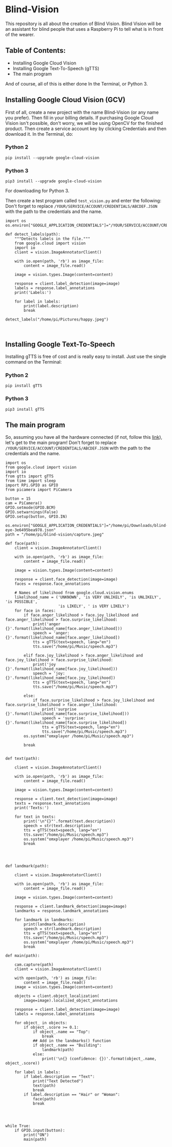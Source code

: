 # Blind-Vision #

This repository is all about the creation of Blind Vision. Blind Vision will be an assistant for blind people that uses a Raspberry Pi to tell what is in front of the wearer.

## Table of Contents:  

* Installing Google Cloud Vision
* Installing Google Text-To-Speech (gTTS)
* The main program

And of course, all of this is either done In the Terminal, or Python 3.

## Installing Google Cloud Vision (GCV) ##

First of all, create a new project with the name Blind-Vision (or any name you prefer). Then fill in your billing details. If purchasing Google Cloud Vision isn't possible, don't worry, we will be using OpenCV for the finished product. Then create a service account key by clicking Credentials and then download it. In the Terminal, do:

### Python 2 ###
```
pip install --upgrade google-cloud-vision
```

### Python 3 ###
```
pip3 install --upgrade google-cloud-vision
```
For downloading for Python 3.

Then create a test program called ```test_vision.py``` and enter the following:
Don't forget to replace ```/YOUR/SERVICE/ACCOUNT/CREDENTIALS/ABCDEF.JSON``` with the path to the credentials and the name.
```
import os
os.environ["GOOGLE_APPLICATION_CREDENTIALS"]="/YOUR/SERVICE/ACCOUNT/CREDENTIALS/ABCDEF.JSON"

def detect_labels(path):
    """Detects labels in the file."""
    from google.cloud import vision
    import io
    client = vision.ImageAnnotatorClient()

    with io.open(path, 'rb') as image_file:
        content = image_file.read()

    image = vision.types.Image(content=content)

    response = client.label_detection(image=image)
    labels = response.label_annotations
    print('Labels:')

    for label in labels:
        print(label.description)
        break
        
detect_labels("/home/pi/Pictures/happy.jpeg")

    
```


## Installing Google Text-To-Speech ##

Installing gTTS is free of cost and is really easy to install. Just use the single command on the Terminal:

### Python 2 ###
```
pip install gTTS
```

### Python 3 ###

```
pip3 install gTTS
```

## The main program ##

So, assuming you have all the hardware connected (if not, follow this [link](https://github.com/Rishan123/Blind-Vision/tree/master/Hardware)), let's get to the main program!
Don't forget to replace ```/YOUR/SERVICE/ACCOUNT/CREDENTIALS/ABCDEF.JSON``` with the path to the credentials and the name.

```
import os
from google.cloud import vision
import io
from gtts import gTTS
from time import sleep
import RPi.GPIO as GPIO
from picamera import PiCamera

button = 15
cam = PiCamera()
GPIO.setmode(GPIO.BCM)
GPIO.setwarnings(False)
GPIO.setup(button, GPIO.IN)

os.environ["GOOGLE_APPLICATION_CREDENTIALS"]="/home/pi/Downloads/blind-eye-3e6495bea978.json"
path = "/home/pi/blind-vision/capture.jpeg"
                        
def face(path):
    client = vision.ImageAnnotatorClient()

    with io.open(path, 'rb') as image_file:
        content = image_file.read()

    image = vision.types.Image(content=content)

    response = client.face_detection(image=image)
    faces = response.face_annotations

    # Names of likelihood from google.cloud.vision.enums
    likelihood_name = ('UNKNOWN', 'is VERY UNLIKELY', 'is UNLIKELY', 'is POSSIBLE',
                       'is LIKELY', ' is VERY LIKELY')
    for face in faces:
        if face.anger_likelihood > face.joy_likelihood and face.anger_likelihood > face.surprise_likelihood: 
            print('anger {}'.format(likelihood_name[face.anger_likelihood]))
            speech = 'anger: {}'.format(likelihood_name[face.anger_likelihood])
            tts = gTTS(text=speech, lang="en")
            tts.save("/home/pi/Music/speech.mp3")
        
        elif face.joy_likelihood > face.anger_likelihood and face.joy_likelihood > face.surprise_likelihood: 
            print('joy {}'.format(likelihood_name[face.joy_likelihood]))
            speech = 'joy: {}'.format(likelihood_name[face.joy_likelihood])
            tts = gTTS(text=speech, lang="en")
            tts.save("/home/pi/Music/speech.mp3")
        
        else:
            if face.surprise_likelihood > face.joy_likelihood and face.surprise_likelihood > face.anger_likelihood: 
                print('surprise {}'.format(likelihood_name[face.surprise_likelihood]))
                speech = 'surprise: {}'.format(likelihood_name[face.surprise_likelihood])
                tts = gTTS(text=speech, lang="en")
                tts.save("/home/pi/Music/speech.mp3")
        os.system("omxplayer /home/pi/Music/speech.mp3")
        
        break
        
        
def text(path):
    
    client = vision.ImageAnnotatorClient()

    with io.open(path, 'rb') as image_file:
        content = image_file.read()

    image = vision.types.Image(content=content)

    response = client.text_detection(image=image)
    texts = response.text_annotations
    print('Texts:')

    for text in texts:
        print('\n"{}"'.format(text.description))
        speech = str(text.description)
        tts = gTTS(text=speech, lang="en")
        tts.save("/home/pi/Music/speech.mp3")
        os.system("omxplayer /home/pi/Music/speech.mp3")
        break
        

                        
                        
def landmark(path):
    
    client = vision.ImageAnnotatorClient()

    with io.open(path, 'rb') as image_file:
        content = image_file.read()

    image = vision.types.Image(content=content)

    response = client.landmark_detection(image=image)
    landmarks = response.landmark_annotations

    for landmark in landmarks:
        print(landmark.description)
        speech = str(landmark.description)
        tts = gTTS(text=speech, lang="en")
        tts.save("/home/pi/Music/speech.mp3")
        os.system("omxplayer /home/pi/Music/speech.mp3")
        break
        
def main(path):

    cam.capture(path)
    client = vision.ImageAnnotatorClient()

    with open(path, 'rb') as image_file:
        content = image_file.read()
    image = vision.types.Image(content=content)

    objects = client.object_localization(
        image=image).localized_object_annotations
    
    response = client.label_detection(image=image)
    labels = response.label_annotations
        
    for object_ in objects:
        if object_.score >= 0.1:
            if object_.name == "Top":
                break
            ## Add in the landmarks() function
            if object_.name == "Building":
                landmark(path)
            else:
                print('\n{} (confidence: {})'.format(object_.name, object_.score))
                
    for label in labels:
        if label.description == "Text":
            print("Text Detected")
            text(path)
            break
        if label.description == "Hair" or "Woman":
            face(path)
            break

                    
        
            
while True:
    if GPIO.input(button):
        print("ON")
        main(path)

```
